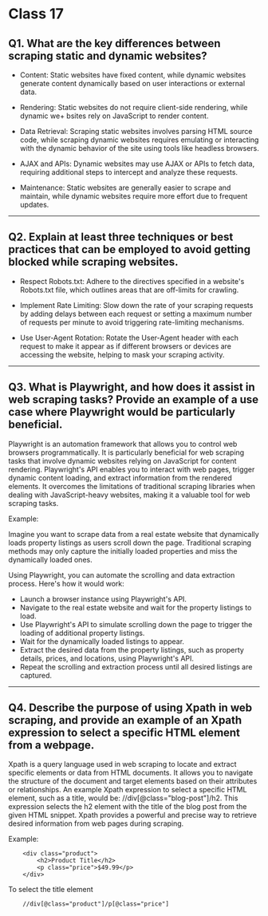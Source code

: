 # Class 17

## Q1. What are the key differences between scraping static and dynamic websites?


+ Content: Static websites have fixed content, while dynamic websites generate content dynamically based on user interactions or external data.

+ Rendering: Static websites do not require client-side rendering, while dynamic we+ bsites rely on JavaScript to render content.

+ Data Retrieval: Scraping static websites involves parsing HTML source code, while scraping dynamic websites requires emulating or interacting with the dynamic behavior of the site using tools like headless browsers.

+ AJAX and APIs: Dynamic websites may use AJAX or APIs to fetch data, requiring additional steps to intercept and analyze these requests.

+ Maintenance: Static websites are generally easier to scrape and maintain, while dynamic websites require more effort due to frequent updates.

---

## Q2. Explain at least three techniques or best practices that can be employed to avoid getting blocked while scraping websites.

+ Respect Robots.txt: Adhere to the directives specified in a website's Robots.txt file, which outlines areas that are off-limits for crawling.

+ Implement Rate Limiting: Slow down the rate of your scraping requests by adding delays between each request or setting a maximum number of requests per minute to avoid triggering rate-limiting mechanisms.

+ Use User-Agent Rotation: Rotate the User-Agent header with each request to make it appear as if different browsers or devices are accessing the website, helping to mask your scraping activity.

---

## Q3. What is Playwright, and how does it assist in web scraping tasks? Provide an example of a use case where Playwright would be particularly beneficial.

Playwright is an automation framework that allows you to control web browsers programmatically. It is particularly beneficial for web scraping tasks that involve dynamic websites relying on JavaScript for content rendering. Playwright's API enables you to interact with web pages, trigger dynamic content loading, and extract information from the rendered elements. It overcomes the limitations of traditional scraping libraries when dealing with JavaScript-heavy websites, making it a valuable tool for web scraping tasks.

Example:

Imagine you want to scrape data from a real estate website that dynamically loads property listings as users scroll down the page. Traditional scraping methods may only capture the initially loaded properties and miss the dynamically loaded ones.

Using Playwright, you can automate the scrolling and data extraction process. Here's how it would work:

+ Launch a browser instance using Playwright's API.
+ Navigate to the real estate website and wait for the property listings to load.
+ Use Playwright's API to simulate scrolling down the page to trigger the loading of additional property listings.
+ Wait for the dynamically loaded listings to appear.
+ Extract the desired data from the property listings, such as property details, prices, and locations, using Playwright's API.
+ Repeat the scrolling and extraction process until all desired listings are captured.

---

## Q4. Describe the purpose of using Xpath in web scraping, and provide an example of an Xpath expression to select a specific HTML element from a webpage.

Xpath is a query language used in web scraping to locate and extract specific elements or data from HTML documents. It allows you to navigate the structure of the document and target elements based on their attributes or relationships. An example Xpath expression to select a specific HTML element, such as a title, would be: //div[@class="blog-post"]/h2. This expression selects the h2 element with the title of the blog post from the given HTML snippet. Xpath provides a powerful and precise way to retrieve desired information from web pages during scraping.

Example: 

        <div class="product">
            <h2>Product Title</h2>
            <p class="price">$49.99</p>
        </div>

To select the title element

        //div[@class="product"]/p[@class="price"]

